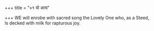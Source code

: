 +++
title = "०१ यो अत्य"

+++
WE will enrobe with sacred song the Lovely One who, as a Steed,  
     Is decked with milk for rapturous joy.